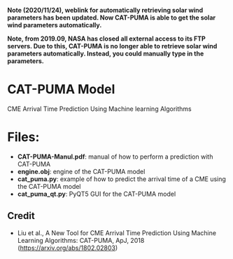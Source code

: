 **Note (2020/11/24), weblink for automatically retrieving solar wind parameters has been updated. Now CAT-PUMA is able to get the solar wind parameters automatically.**

**Note, from 2019.09, NASA has closed all external access to its FTP servers. Due to this, CAT-PUMA is no longer able to retrieve solar wind parameters automatically. Instead, you could manually type in the parameters.**

# CAT-PUMA Model
CME Arrival Time Prediction Using Machine learning Algorithms
# Files:
* __CAT-PUMA-Manul.pdf__: manual of how to perform a prediction with CAT-PUMA
* __engine.obj__: engine of the CAT-PUMA model
* __cat_puma.py__: example of how to predict the arrival time of a CME using the CAT-PUMA model
* __cat_puma_qt.py__: PyQT5 GUI for the CAT-PUMA model

## Credit
* Liu et al., A New Tool for CME Arrival Time Prediction Using Machine Learning Algorithms: CAT-PUMA, ApJ, 2018 (https://arxiv.org/abs/1802.02803)
